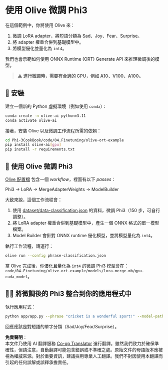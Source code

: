 <!--
CO_OP_TRANSLATOR_METADATA:
{
  "original_hash": "4164123a700fecd535d850f09506d72a",
  "translation_date": "2025-07-16T16:01:50+00:00",
  "source_file": "code/03.Finetuning/olive-ort-example/README.md",
  "language_code": "hk"
}
-->
# 使用 Olive 微調 Phi3

在這個範例中，你將使用 Olive 來：

1. 微調 LoRA adapter，將短語分類為 Sad、Joy、Fear、Surprise。
1. 將 adapter 權重合併到基礎模型中。
1. 將模型優化並量化為 `int4`。

我們也會示範如何使用 ONNX Runtime (ORT) Generate API 來推理微調後的模型。

> **⚠️ 進行微調時，需要有合適的 GPU，例如 A10、V100、A100。**

## 💾 安裝

建立一個新的 Python 虛擬環境（例如使用 `conda`）：

```bash
conda create -n olive-ai python=3.11
conda activate olive-ai
```

接著，安裝 Olive 以及微調工作流程所需的依賴：

```bash
cd Phi-3CookBook/code/04.Finetuning/olive-ort-example
pip install olive-ai[gpu]
pip install -r requirements.txt
```

## 🧪 使用 Olive 微調 Phi3
[Olive 配置檔](../../../../../code/03.Finetuning/olive-ort-example/phrase-classification.json) 包含一個 *workflow*，裡面有以下 *passes*：

Phi3 -> LoRA -> MergeAdapterWeights -> ModelBuilder

大致來說，這個工作流程會：

1. 使用 [dataset/data-classification.json](../../../../../code/03.Finetuning/olive-ort-example/dataset/dataset-classification.json) 的資料，微調 Phi3（150 步，可自行調整）。
1. 將 LoRA adapter 權重合併到基礎模型中，產生一個 ONNX 格式的單一模型檔案。
1. Model Builder 會針對 ONNX runtime 優化模型，並將模型量化為 `int4`。

執行工作流程，請運行：

```bash
olive run --config phrase-classification.json
```

當 Olive 完成後，你優化且量化為 `int4` 的微調 Phi3 模型會在：`code/04.Finetuning/olive-ort-example/models/lora-merge-mb/gpu-cuda_model`。

## 🧑‍💻 將微調後的 Phi3 整合到你的應用程式中

執行應用程式：

```bash
python app/app.py --phrase "cricket is a wonderful sport!" --model-path models/lora-merge-mb/gpu-cuda_model
```

回應應該是對短語的單字分類（Sad/Joy/Fear/Surprise）。

**免責聲明**：  
本文件乃使用 AI 翻譯服務 [Co-op Translator](https://github.com/Azure/co-op-translator) 進行翻譯。雖然我們致力於確保準確性，但請注意，自動翻譯可能包含錯誤或不準確之處。原始文件的母語版本應被視為權威來源。對於重要資訊，建議採用專業人工翻譯。我們不對因使用本翻譯而引起的任何誤解或誤釋承擔責任。